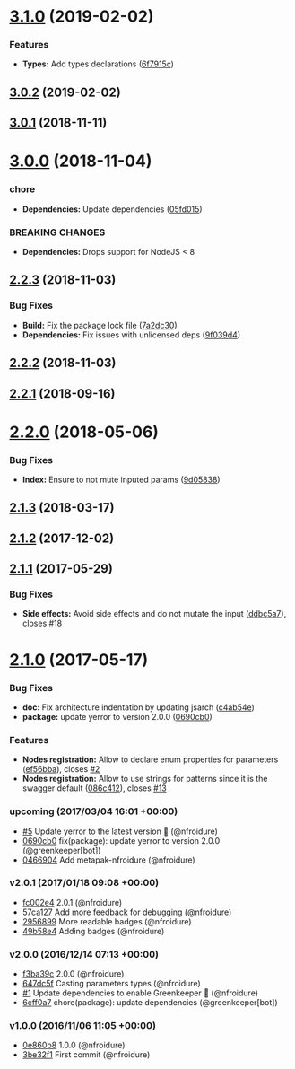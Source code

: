 # [3.1.0](https://github.com/nfroidure/siso/compare/v3.0.2...v3.1.0) (2019-02-02)


### Features

* **Types:** Add types declarations ([6f7915c](https://github.com/nfroidure/siso/commit/6f7915c))



## [3.0.2](https://github.com/nfroidure/siso/compare/v3.0.1...v3.0.2) (2019-02-02)



## [3.0.1](https://github.com/nfroidure/siso/compare/v3.0.0...v3.0.1) (2018-11-11)



# [3.0.0](https://github.com/nfroidure/siso/compare/v2.2.3...v3.0.0) (2018-11-04)


### chore

* **Dependencies:** Update dependencies ([05fd015](https://github.com/nfroidure/siso/commit/05fd015))


### BREAKING CHANGES

* **Dependencies:** Drops support for NodeJS < 8



## [2.2.3](https://github.com/nfroidure/siso/compare/v2.2.2...v2.2.3) (2018-11-03)


### Bug Fixes

* **Build:** Fix the package lock file ([7a2dc30](https://github.com/nfroidure/siso/commit/7a2dc30))
* **Dependencies:** Fix issues with unlicensed deps ([9f039d4](https://github.com/nfroidure/siso/commit/9f039d4))



## [2.2.2](https://github.com/nfroidure/siso/compare/v2.2.1...v2.2.2) (2018-11-03)



<a name="2.2.1"></a>
## [2.2.1](https://github.com/nfroidure/siso/compare/v2.2.0...v2.2.1) (2018-09-16)



<a name="2.2.0"></a>
# [2.2.0](https://github.com/nfroidure/siso/compare/v2.1.3...v2.2.0) (2018-05-06)


### Bug Fixes

* **Index:** Ensure to not mute inputed params ([9d05838](https://github.com/nfroidure/siso/commit/9d05838))



<a name="2.1.3"></a>
## [2.1.3](https://github.com/nfroidure/siso/compare/v2.1.2...v2.1.3) (2018-03-17)



<a name="2.1.2"></a>
## [2.1.2](https://github.com/nfroidure/siso/compare/v2.1.1...v2.1.2) (2017-12-02)



<a name="2.1.1"></a>
## [2.1.1](https://github.com/nfroidure/siso/compare/v2.1.0...v2.1.1) (2017-05-29)


### Bug Fixes

* **Side effects:** Avoid side effects and do not mutate the input ([ddbc5a7](https://github.com/nfroidure/siso/commit/ddbc5a7)), closes [#18](https://github.com/nfroidure/siso/issues/18)



<a name="2.1.0"></a>
# [2.1.0](https://github.com/nfroidure/siso/compare/v2.0.1...v2.1.0) (2017-05-17)


### Bug Fixes

* **doc:** Fix architecture indentation by updating jsarch ([c4ab54e](https://github.com/nfroidure/siso/commit/c4ab54e))
* **package:** update yerror to version 2.0.0 ([0690cb0](https://github.com/nfroidure/siso/commit/0690cb0))


### Features

* **Nodes registration:** Allow to declare enum properties for parameters ([ef56bba](https://github.com/nfroidure/siso/commit/ef56bba)), closes [#2](https://github.com/nfroidure/siso/issues/2)
* **Nodes registration:** Allow to use strings for patterns since it is the swagger default ([086c412](https://github.com/nfroidure/siso/commit/086c412)), closes [#13](https://github.com/nfroidure/siso/issues/13)




### upcoming (2017/03/04 16:01 +00:00)
- [#5](https://github.com/nfroidure/siso/pull/5) Update yerror to the latest version 🚀 (@nfroidure)
- [0690cb0](https://github.com/nfroidure/siso/commit/0690cb05335e490da486aa5321cab0132521693f) fix(package): update yerror to version 2.0.0 (@greenkeeper[bot])
- [0466904](https://github.com/nfroidure/siso/commit/04669043f8e9b7efd5de6037f4cef9277c95bd9e) Add metapak-nfroidure (@nfroidure)

### v2.0.1 (2017/01/18 09:08 +00:00)
- [fc002e4](https://github.com/nfroidure/siso/commit/fc002e448c0ef30816b9d19f7ed7686f2dccdf68) 2.0.1 (@nfroidure)
- [57ca127](https://github.com/nfroidure/siso/commit/57ca127c0de3c86b9e650ccbb408b9382d12062a) Add more feedback for debugging (@nfroidure)
- [2956899](https://github.com/nfroidure/siso/commit/295689972b73ddffd19dab8a5f3f5d44e8e832d4) More readable badges (@nfroidure)
- [49b58e4](https://github.com/nfroidure/siso/commit/49b58e4dbc7db38ea2869ffd58fed5fc1e0c69df) Adding badges (@nfroidure)

### v2.0.0 (2016/12/14 07:13 +00:00)
- [f3ba39c](https://github.com/nfroidure/siso/commit/f3ba39ccf92617d56af0b626e113c2f1dc37f54b) 2.0.0 (@nfroidure)
- [647dc5f](https://github.com/nfroidure/siso/commit/647dc5fe73afa825eccbb54decb28fc2d7ccb539) Casting parameters types (@nfroidure)
- [#1](https://github.com/nfroidure/siso/pull/1) Update dependencies to enable Greenkeeper 🌴 (@nfroidure)
- [6cff0a7](https://github.com/nfroidure/siso/commit/6cff0a758ea26553a1c981ef5af36f64c9885c41) chore(package): update dependencies (@greenkeeper[bot])

### v1.0.0 (2016/11/06 11:05 +00:00)
- [0e860b8](https://github.com/nfroidure/siso/commit/0e860b8f2518edb6c6d6e5879b98c5693f199ff1) 1.0.0 (@nfroidure)
- [3be32f1](https://github.com/nfroidure/siso/commit/3be32f1135fe8f2a6ffc6b372a02729a7b3cf565) First commit (@nfroidure)
